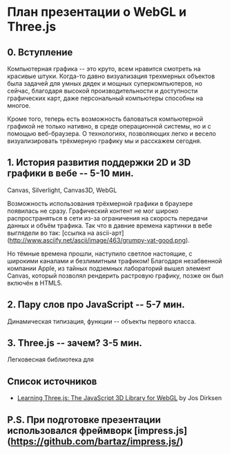 # План презентации о WebGL и Three.js

## 0. Вступление

Компьютерная графика -- это круто, всем нравится смотреть на красивые штуки. Когда-то давно визуализация трехмерных объектов была задачей для умных дядек и мощных суперкомпьютеров, но сейчас, благодаря высокой производительности и доступности графических карт, даже персональный компьютеры способны на многое. 

Кроме того, теперь есть возможность баловаться компьютерной графикой не только нативно, в среде операционной системы, но и с помощью веб-браузера. О технологиях, позволяющих легко и весело визуализировать трёхмерную графику мы и расскажем сегодня.

## 1. История развития поддержки 2D и 3D графики в вебе -- 5-10 мин.

Canvas, Silverlight, Canvas3D, WebGL 

Возможность использования трёхмерной графики в браузере появилась не сразу. Графический контент не мог широко распространяться в сети из-за ограничения на скорость передачи данных и объём трафика. Так что в давние времена картинки в вебе выглядели во так: [ссылка на ascii-арт] (http://www.asciify.net/ascii/image/463/grumpy-vat-good.png). 

Но тёмные времена прошли, наступило светлое настоящие, с широкими каналами и безлимитным трафиком! Благодаря незабвенной компании Apple, из тайных подземных лабораторий вышел элемент Canvas, который позволял рендерить растровую графику, позже он был включён в HTML5. 

## 2. Пару слов про JavaScript -- 5-7 мин.

Динамическая типизация, функции -- объекты первого класса.

## 3. Three.js -- зачем? 3-5 мин.

Легковесная библиотека для 


## Список источников

* [Learning Three.js: The JavaScript 3D Library for WebGL](http://it-ebooks.info/book/3184/) by Jos Dirksen

## P.S. При подготовке презентации  использовался фреймворк [impress.js] (https://github.com/bartaz/impress.js/)